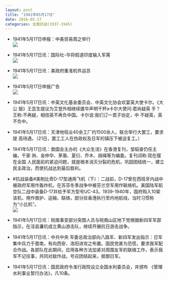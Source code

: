 ```yaml
---
layout: post
title: "1941年05月17日"
date: 2016-05-17
categories: 全面抗战(1937-1945)
---
```


<meta name="referrer" content="no-referrer" />

- 1941年5月17日申报：中美贸易周之举行 <br/><img src="https://ww1.sinaimg.cn/large/aca367d8jw1f3ys0p7cp7j20ml0ya4go.jpg" />

- 1941年5月17日讯：国际社-华将假道印度输入军需 <br/><img src="https://ww1.sinaimg.cn/large/aca367d8jw1f3yqal710nj208j063q3q.jpg" />

- 1941年5月17日讯：美政府重准机件运苏 <br/><img src="https://ww2.sinaimg.cn/large/aca367d8jw1f3yok5fwj4j209h05wjs7.jpg" />

- 1941年5月17日申报广告 <br/><img src="https://ww2.sinaimg.cn/large/aca367d8jw1f3ymua6tadj20p00hetdh.jpg" />

- 1941年5月17日讯：中英文化基金委员会、中英文化协会欢宴英大使卡尔。《大公 报》王芸生提议为艾登外相继续援华声明干杯a卡尔大使问:君尚疑英 乎？王称:不再疑，相信英不再负中国。卡尔说:我们订一君子协定，中 不疑英，英不负中。 

- 1941年5月17日讯：天津地毯业40余工厂约1500余人，联合举行大罢工，要求提 高待遇。（21日，罢工工人在伪政权及日军的镇压下被迫复工。） 

- 1941年5月17日讯：救国会主办的《大众生活》在香港复刊，邹韬奋仍任主编，千家 驹、金仲华、茅盾、夏衍、乔木、胡绳等为编委。复刊词称:现在摆在全国 人民面前的紧迫问题，就是根本消灭分裂的危机，巩固团结统一，建立 民主政治，而使抗战达到最后胜利。 

- #抗战装备#美制比奇D-17型通用飞机（下）：二战前，D-17曾在西班牙内战中被政府军用作轰炸机，在苏芬冬季战争中被芬兰空军用作联络机。美国陆军航空队二战中装备D-17并给予军方型号UC-43。1939-1940年，国府购入10架该机，用作救护、运输、联络，部分驻香港执行至内地航线，当时习惯称为“小比机”。 <br/><img src="https://ww2.sinaimg.cn/large/aca367d8jw1f3y5hw9zgjj20al0i0gnk.jpg" />

- 1941年5月17日讯：皖南事变部分突围人员与皖南山区地下党根据新四军军部指示，在泾县濂坑成立黄山游击队，继续开展抗日游击战争。 

- 1941年5月17日讯：中共中央 军委总政治部向八路军、新四军发出指示：日军集中兵力于晋南，有向西安、洛阳进攻之布置。国民党甚为恐慌，要求我军配合作战。各部队在此期间，应用各种方法加紧对周围友军的联络工作，表示我军不记往事，共同对敌作战，号召团结起来，抵御日军。 

- 1941年5月17日讯：国民政府令准行政院设立全国水利委员会，并颁布 《管理水利事业暂行办法》，凡10条。 

